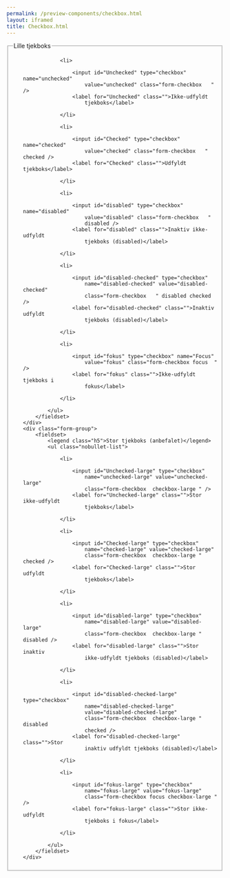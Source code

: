 ```yaml
--- 
permalink: /preview-components/checkbox.html
layout: iframed 
title: Checkbox.html
---
```

<div class="container">
    <div class="form-group">
        <fieldset>
            <legend class="h5">Lille tjekboks</legend>
            <ul class="nobullet-list">

                <li>

                    <input id="Unchecked" type="checkbox" name="unchecked"
                        value="unchecked" class="form-checkbox   " />
                    <label for="Unchecked" class="">Ikke-udfyldt
                        tjekboks</label>

                </li>

                <li>

                    <input id="Checked" type="checkbox" name="checked"
                        value="checked" class="form-checkbox   " checked />
                    <label for="Checked" class="">Udfyldt tjekboks</label>

                </li>

                <li>

                    <input id="disabled" type="checkbox" name="disabled"
                        value="disabled" class="form-checkbox   "
                        disabled />
                    <label for="disabled" class="">Inaktiv ikke-udfyldt
                        tjekboks (disabled)</label>

                </li>

                <li>

                    <input id="disabled-checked" type="checkbox"
                        name="disabled-checked" value="disabled-checked"
                        class="form-checkbox   " disabled checked />
                    <label for="disabled-checked" class="">Inaktiv udfyldt
                        tjekboks (disabled)</label>

                </li>

                <li>

                    <input id="fokus" type="checkbox" name="Focus"
                        value="fokus" class="form-checkbox focus  " />
                    <label for="fokus" class="">Ikke-udfyldt tjekboks i
                        fokus</label>

                </li>

            </ul>
        </fieldset>
    </div>
    <div class="form-group">
        <fieldset>
            <legend class="h5">Stor tjekboks (anbefalet)</legend>
            <ul class="nobullet-list">

                <li>

                    <input id="Unchecked-large" type="checkbox"
                        name="unchecked-large" value="unchecked-large"
                        class="form-checkbox  checkbox-large " />
                    <label for="Unchecked-large" class="">Stor ikke-udfyldt
                        tjekboks</label>

                </li>

                <li>

                    <input id="Checked-large" type="checkbox"
                        name="checked-large" value="checked-large"
                        class="form-checkbox  checkbox-large " checked />
                    <label for="Checked-large" class="">Stor udfyldt
                        tjekboks</label>

                </li>

                <li>

                    <input id="disabled-large" type="checkbox"
                        name="disabled-large" value="disabled-large"
                        class="form-checkbox  checkbox-large " disabled />
                    <label for="disabled-large" class="">Stor inaktiv
                        ikke-udfyldt tjekboks (disabled)</label>

                </li>

                <li>

                    <input id="disabled-checked-large" type="checkbox"
                        name="disabled-checked-large"
                        value="disabled-checked-large"
                        class="form-checkbox  checkbox-large " disabled
                        checked />
                    <label for="disabled-checked-large" class="">Stor
                        inaktiv udfyldt tjekboks (disabled)</label>

                </li>

                <li>

                    <input id="fokus-large" type="checkbox"
                        name="fokus-large" value="fokus-large"
                        class="form-checkbox focus checkbox-large " />
                    <label for="fokus-large" class="">Stor ikke-udfyldt
                        tjekboks i fokus</label>

                </li>

            </ul>
        </fieldset>
    </div>
</div>